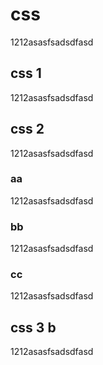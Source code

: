 # css

1212asasfsadsdfasd

## css 1

1212asasfsadsdfasd

## css 2

1212asasfsadsdfasd

### aa

1212asasfsadsdfasd

### bb

1212asasfsadsdfasd

### cc

1212asasfsadsdfasd

## css 3 b

1212asasfsadsdfasd
